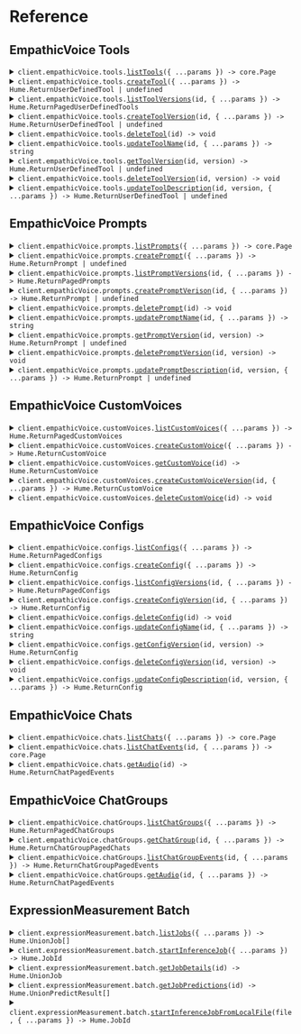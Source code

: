 # Reference

## EmpathicVoice Tools

<details><summary><code>client.empathicVoice.tools.<a href="/src/api/resources/empathicVoice/resources/tools/client/Client.ts">listTools</a>({ ...params }) -> core.Page<Hume.ReturnUserDefinedTool | undefined></code></summary>
<dl>
<dd>

#### 📝 Description

<dl>
<dd>

<dl>
<dd>

Fetches a paginated list of **Tools**.

Refer to our [tool use](/docs/empathic-voice-interface-evi/tool-use#function-calling) guide for comprehensive instructions on defining and integrating tools into EVI.

</dd>
</dl>
</dd>
</dl>

#### 🔌 Usage

<dl>
<dd>

<dl>
<dd>

```typescript
await client.empathicVoice.tools.listTools({
    pageNumber: 0,
    pageSize: 2,
});
```

</dd>
</dl>
</dd>
</dl>

#### ⚙️ Parameters

<dl>
<dd>

<dl>
<dd>

**request:** `Hume.empathicVoice.ToolsListToolsRequest`

</dd>
</dl>

<dl>
<dd>

**requestOptions:** `Tools.RequestOptions`

</dd>
</dl>
</dd>
</dl>

</dd>
</dl>
</details>

<details><summary><code>client.empathicVoice.tools.<a href="/src/api/resources/empathicVoice/resources/tools/client/Client.ts">createTool</a>({ ...params }) -> Hume.ReturnUserDefinedTool | undefined</code></summary>
<dl>
<dd>

#### 📝 Description

<dl>
<dd>

<dl>
<dd>

Creates a **Tool** that can be added to an [EVI configuration](/reference/empathic-voice-interface-evi/configs/create-config).

Refer to our [tool use](/docs/empathic-voice-interface-evi/tool-use#function-calling) guide for comprehensive instructions on defining and integrating tools into EVI.

</dd>
</dl>
</dd>
</dl>

#### 🔌 Usage

<dl>
<dd>

<dl>
<dd>

```typescript
await client.empathicVoice.tools.createTool({
    name: "get_current_weather",
    parameters:
        '{ "type": "object", "properties": { "location": { "type": "string", "description": "The city and state, e.g. San Francisco, CA" }, "format": { "type": "string", "enum": ["celsius", "fahrenheit"], "description": "The temperature unit to use. Infer this from the users location." } }, "required": ["location", "format"] }',
    versionDescription: "Fetches current weather and uses celsius or fahrenheit based on location of user.",
    description: "This tool is for getting the current weather.",
    fallbackContent: "Unable to fetch current weather.",
});
```

</dd>
</dl>
</dd>
</dl>

#### ⚙️ Parameters

<dl>
<dd>

<dl>
<dd>

**request:** `Hume.empathicVoice.PostedUserDefinedTool`

</dd>
</dl>

<dl>
<dd>

**requestOptions:** `Tools.RequestOptions`

</dd>
</dl>
</dd>
</dl>

</dd>
</dl>
</details>

<details><summary><code>client.empathicVoice.tools.<a href="/src/api/resources/empathicVoice/resources/tools/client/Client.ts">listToolVersions</a>(id, { ...params }) -> Hume.ReturnPagedUserDefinedTools</code></summary>
<dl>
<dd>

#### 📝 Description

<dl>
<dd>

<dl>
<dd>

Fetches a list of a **Tool's** versions.

Refer to our [tool use](/docs/empathic-voice-interface-evi/tool-use#function-calling) guide for comprehensive instructions on defining and integrating tools into EVI.

</dd>
</dl>
</dd>
</dl>

#### 🔌 Usage

<dl>
<dd>

<dl>
<dd>

```typescript
await client.empathicVoice.tools.listToolVersions("00183a3f-79ba-413d-9f3b-609864268bea");
```

</dd>
</dl>
</dd>
</dl>

#### ⚙️ Parameters

<dl>
<dd>

<dl>
<dd>

**id:** `string` — Identifier for a Tool. Formatted as a UUID.

</dd>
</dl>

<dl>
<dd>

**request:** `Hume.empathicVoice.ToolsListToolVersionsRequest`

</dd>
</dl>

<dl>
<dd>

**requestOptions:** `Tools.RequestOptions`

</dd>
</dl>
</dd>
</dl>

</dd>
</dl>
</details>

<details><summary><code>client.empathicVoice.tools.<a href="/src/api/resources/empathicVoice/resources/tools/client/Client.ts">createToolVersion</a>(id, { ...params }) -> Hume.ReturnUserDefinedTool | undefined</code></summary>
<dl>
<dd>

#### 📝 Description

<dl>
<dd>

<dl>
<dd>

Updates a **Tool** by creating a new version of the **Tool**.

Refer to our [tool use](/docs/empathic-voice-interface-evi/tool-use#function-calling) guide for comprehensive instructions on defining and integrating tools into EVI.

</dd>
</dl>
</dd>
</dl>

#### 🔌 Usage

<dl>
<dd>

<dl>
<dd>

```typescript
await client.empathicVoice.tools.createToolVersion("00183a3f-79ba-413d-9f3b-609864268bea", {
    parameters:
        '{ "type": "object", "properties": { "location": { "type": "string", "description": "The city and state, e.g. San Francisco, CA" }, "format": { "type": "string", "enum": ["celsius", "fahrenheit", "kelvin"], "description": "The temperature unit to use. Infer this from the users location." } }, "required": ["location", "format"] }',
    versionDescription: "Fetches current weather and uses celsius, fahrenheit, or kelvin based on location of user.",
    fallbackContent: "Unable to fetch current weather.",
    description: "This tool is for getting the current weather.",
});
```

</dd>
</dl>
</dd>
</dl>

#### ⚙️ Parameters

<dl>
<dd>

<dl>
<dd>

**id:** `string` — Identifier for a Tool. Formatted as a UUID.

</dd>
</dl>

<dl>
<dd>

**request:** `Hume.empathicVoice.PostedUserDefinedToolVersion`

</dd>
</dl>

<dl>
<dd>

**requestOptions:** `Tools.RequestOptions`

</dd>
</dl>
</dd>
</dl>

</dd>
</dl>
</details>

<details><summary><code>client.empathicVoice.tools.<a href="/src/api/resources/empathicVoice/resources/tools/client/Client.ts">deleteTool</a>(id) -> void</code></summary>
<dl>
<dd>

#### 📝 Description

<dl>
<dd>

<dl>
<dd>

Deletes a **Tool** and its versions.

Refer to our [tool use](/docs/empathic-voice-interface-evi/tool-use#function-calling) guide for comprehensive instructions on defining and integrating tools into EVI.

</dd>
</dl>
</dd>
</dl>

#### 🔌 Usage

<dl>
<dd>

<dl>
<dd>

```typescript
await client.empathicVoice.tools.deleteTool("00183a3f-79ba-413d-9f3b-609864268bea");
```

</dd>
</dl>
</dd>
</dl>

#### ⚙️ Parameters

<dl>
<dd>

<dl>
<dd>

**id:** `string` — Identifier for a Tool. Formatted as a UUID.

</dd>
</dl>

<dl>
<dd>

**requestOptions:** `Tools.RequestOptions`

</dd>
</dl>
</dd>
</dl>

</dd>
</dl>
</details>

<details><summary><code>client.empathicVoice.tools.<a href="/src/api/resources/empathicVoice/resources/tools/client/Client.ts">updateToolName</a>(id, { ...params }) -> string</code></summary>
<dl>
<dd>

#### 📝 Description

<dl>
<dd>

<dl>
<dd>

Updates the name of a **Tool**.

Refer to our [tool use](/docs/empathic-voice-interface-evi/tool-use#function-calling) guide for comprehensive instructions on defining and integrating tools into EVI.

</dd>
</dl>
</dd>
</dl>

#### 🔌 Usage

<dl>
<dd>

<dl>
<dd>

```typescript
await client.empathicVoice.tools.updateToolName("00183a3f-79ba-413d-9f3b-609864268bea", {
    name: "get_current_temperature",
});
```

</dd>
</dl>
</dd>
</dl>

#### ⚙️ Parameters

<dl>
<dd>

<dl>
<dd>

**id:** `string` — Identifier for a Tool. Formatted as a UUID.

</dd>
</dl>

<dl>
<dd>

**request:** `Hume.empathicVoice.PostedUserDefinedToolName`

</dd>
</dl>

<dl>
<dd>

**requestOptions:** `Tools.RequestOptions`

</dd>
</dl>
</dd>
</dl>

</dd>
</dl>
</details>

<details><summary><code>client.empathicVoice.tools.<a href="/src/api/resources/empathicVoice/resources/tools/client/Client.ts">getToolVersion</a>(id, version) -> Hume.ReturnUserDefinedTool | undefined</code></summary>
<dl>
<dd>

#### 📝 Description

<dl>
<dd>

<dl>
<dd>

Fetches a specified version of a **Tool**.

Refer to our [tool use](/docs/empathic-voice-interface-evi/tool-use#function-calling) guide for comprehensive instructions on defining and integrating tools into EVI.

</dd>
</dl>
</dd>
</dl>

#### 🔌 Usage

<dl>
<dd>

<dl>
<dd>

```typescript
await client.empathicVoice.tools.getToolVersion("00183a3f-79ba-413d-9f3b-609864268bea", 1);
```

</dd>
</dl>
</dd>
</dl>

#### ⚙️ Parameters

<dl>
<dd>

<dl>
<dd>

**id:** `string` — Identifier for a Tool. Formatted as a UUID.

</dd>
</dl>

<dl>
<dd>

**version:** `number`

Version number for a Tool.

Tools, Configs, Custom Voices, and Prompts are versioned. This versioning system supports iterative development, allowing you to progressively refine tools and revert to previous versions if needed.

Version numbers are integer values representing different iterations of the Tool. Each update to the Tool increments its version number.

</dd>
</dl>

<dl>
<dd>

**requestOptions:** `Tools.RequestOptions`

</dd>
</dl>
</dd>
</dl>

</dd>
</dl>
</details>

<details><summary><code>client.empathicVoice.tools.<a href="/src/api/resources/empathicVoice/resources/tools/client/Client.ts">deleteToolVersion</a>(id, version) -> void</code></summary>
<dl>
<dd>

#### 📝 Description

<dl>
<dd>

<dl>
<dd>

Deletes a specified version of a **Tool**.

Refer to our [tool use](/docs/empathic-voice-interface-evi/tool-use#function-calling) guide for comprehensive instructions on defining and integrating tools into EVI.

</dd>
</dl>
</dd>
</dl>

#### 🔌 Usage

<dl>
<dd>

<dl>
<dd>

```typescript
await client.empathicVoice.tools.deleteToolVersion("00183a3f-79ba-413d-9f3b-609864268bea", 1);
```

</dd>
</dl>
</dd>
</dl>

#### ⚙️ Parameters

<dl>
<dd>

<dl>
<dd>

**id:** `string` — Identifier for a Tool. Formatted as a UUID.

</dd>
</dl>

<dl>
<dd>

**version:** `number`

Version number for a Tool.

Tools, Configs, Custom Voices, and Prompts are versioned. This versioning system supports iterative development, allowing you to progressively refine tools and revert to previous versions if needed.

Version numbers are integer values representing different iterations of the Tool. Each update to the Tool increments its version number.

</dd>
</dl>

<dl>
<dd>

**requestOptions:** `Tools.RequestOptions`

</dd>
</dl>
</dd>
</dl>

</dd>
</dl>
</details>

<details><summary><code>client.empathicVoice.tools.<a href="/src/api/resources/empathicVoice/resources/tools/client/Client.ts">updateToolDescription</a>(id, version, { ...params }) -> Hume.ReturnUserDefinedTool | undefined</code></summary>
<dl>
<dd>

#### 📝 Description

<dl>
<dd>

<dl>
<dd>

Updates the description of a specified **Tool** version.

Refer to our [tool use](/docs/empathic-voice-interface-evi/tool-use#function-calling) guide for comprehensive instructions on defining and integrating tools into EVI.

</dd>
</dl>
</dd>
</dl>

#### 🔌 Usage

<dl>
<dd>

<dl>
<dd>

```typescript
await client.empathicVoice.tools.updateToolDescription("00183a3f-79ba-413d-9f3b-609864268bea", 1, {
    versionDescription:
        "Fetches current temperature, precipitation, wind speed, AQI, and other weather conditions. Uses Celsius, Fahrenheit, or kelvin depending on user's region.",
});
```

</dd>
</dl>
</dd>
</dl>

#### ⚙️ Parameters

<dl>
<dd>

<dl>
<dd>

**id:** `string` — Identifier for a Tool. Formatted as a UUID.

</dd>
</dl>

<dl>
<dd>

**version:** `number`

Version number for a Tool.

Tools, Configs, Custom Voices, and Prompts are versioned. This versioning system supports iterative development, allowing you to progressively refine tools and revert to previous versions if needed.

Version numbers are integer values representing different iterations of the Tool. Each update to the Tool increments its version number.

</dd>
</dl>

<dl>
<dd>

**request:** `Hume.empathicVoice.PostedUserDefinedToolVersionDescription`

</dd>
</dl>

<dl>
<dd>

**requestOptions:** `Tools.RequestOptions`

</dd>
</dl>
</dd>
</dl>

</dd>
</dl>
</details>

## EmpathicVoice Prompts

<details><summary><code>client.empathicVoice.prompts.<a href="/src/api/resources/empathicVoice/resources/prompts/client/Client.ts">listPrompts</a>({ ...params }) -> core.Page<Hume.ReturnPrompt | undefined></code></summary>
<dl>
<dd>

#### 📝 Description

<dl>
<dd>

<dl>
<dd>

Fetches a paginated list of **Prompts**.

See our [prompting guide](/docs/empathic-voice-interface-evi/phone-calling) for tips on crafting your system prompt.

</dd>
</dl>
</dd>
</dl>

#### 🔌 Usage

<dl>
<dd>

<dl>
<dd>

```typescript
await client.empathicVoice.prompts.listPrompts({
    pageNumber: 0,
    pageSize: 2,
});
```

</dd>
</dl>
</dd>
</dl>

#### ⚙️ Parameters

<dl>
<dd>

<dl>
<dd>

**request:** `Hume.empathicVoice.PromptsListPromptsRequest`

</dd>
</dl>

<dl>
<dd>

**requestOptions:** `Prompts.RequestOptions`

</dd>
</dl>
</dd>
</dl>

</dd>
</dl>
</details>

<details><summary><code>client.empathicVoice.prompts.<a href="/src/api/resources/empathicVoice/resources/prompts/client/Client.ts">createPrompt</a>({ ...params }) -> Hume.ReturnPrompt | undefined</code></summary>
<dl>
<dd>

#### 📝 Description

<dl>
<dd>

<dl>
<dd>

Creates a **Prompt** that can be added to an [EVI configuration](/reference/empathic-voice-interface-evi/configs/create-config).

See our [prompting guide](/docs/empathic-voice-interface-evi/phone-calling) for tips on crafting your system prompt.

</dd>
</dl>
</dd>
</dl>

#### 🔌 Usage

<dl>
<dd>

<dl>
<dd>

```typescript
await client.empathicVoice.prompts.createPrompt({
    name: "Weather Assistant Prompt",
    text: "<role>You are an AI weather assistant providing users with accurate and up-to-date weather information. Respond to user queries concisely and clearly. Use simple language and avoid technical jargon. Provide temperature, precipitation, wind conditions, and any weather alerts. Include helpful tips if severe weather is expected.</role>",
});
```

</dd>
</dl>
</dd>
</dl>

#### ⚙️ Parameters

<dl>
<dd>

<dl>
<dd>

**request:** `Hume.empathicVoice.PostedPrompt`

</dd>
</dl>

<dl>
<dd>

**requestOptions:** `Prompts.RequestOptions`

</dd>
</dl>
</dd>
</dl>

</dd>
</dl>
</details>

<details><summary><code>client.empathicVoice.prompts.<a href="/src/api/resources/empathicVoice/resources/prompts/client/Client.ts">listPromptVersions</a>(id, { ...params }) -> Hume.ReturnPagedPrompts</code></summary>
<dl>
<dd>

#### 📝 Description

<dl>
<dd>

<dl>
<dd>

Fetches a list of a **Prompt's** versions.

See our [prompting guide](/docs/empathic-voice-interface-evi/phone-calling) for tips on crafting your system prompt.

</dd>
</dl>
</dd>
</dl>

#### 🔌 Usage

<dl>
<dd>

<dl>
<dd>

```typescript
await client.empathicVoice.prompts.listPromptVersions("af699d45-2985-42cc-91b9-af9e5da3bac5");
```

</dd>
</dl>
</dd>
</dl>

#### ⚙️ Parameters

<dl>
<dd>

<dl>
<dd>

**id:** `string` — Identifier for a Prompt. Formatted as a UUID.

</dd>
</dl>

<dl>
<dd>

**request:** `Hume.empathicVoice.PromptsListPromptVersionsRequest`

</dd>
</dl>

<dl>
<dd>

**requestOptions:** `Prompts.RequestOptions`

</dd>
</dl>
</dd>
</dl>

</dd>
</dl>
</details>

<details><summary><code>client.empathicVoice.prompts.<a href="/src/api/resources/empathicVoice/resources/prompts/client/Client.ts">createPromptVerison</a>(id, { ...params }) -> Hume.ReturnPrompt | undefined</code></summary>
<dl>
<dd>

#### 📝 Description

<dl>
<dd>

<dl>
<dd>

Updates a **Prompt** by creating a new version of the **Prompt**.

See our [prompting guide](/docs/empathic-voice-interface-evi/phone-calling) for tips on crafting your system prompt.

</dd>
</dl>
</dd>
</dl>

#### 🔌 Usage

<dl>
<dd>

<dl>
<dd>

```typescript
await client.empathicVoice.prompts.createPromptVerison("af699d45-2985-42cc-91b9-af9e5da3bac5", {
    text: "<role>You are an updated version of an AI weather assistant providing users with accurate and up-to-date weather information. Respond to user queries concisely and clearly. Use simple language and avoid technical jargon. Provide temperature, precipitation, wind conditions, and any weather alerts. Include helpful tips if severe weather is expected.</role>",
    versionDescription: "This is an updated version of the Weather Assistant Prompt.",
});
```

</dd>
</dl>
</dd>
</dl>

#### ⚙️ Parameters

<dl>
<dd>

<dl>
<dd>

**id:** `string` — Identifier for a Prompt. Formatted as a UUID.

</dd>
</dl>

<dl>
<dd>

**request:** `Hume.empathicVoice.PostedPromptVersion`

</dd>
</dl>

<dl>
<dd>

**requestOptions:** `Prompts.RequestOptions`

</dd>
</dl>
</dd>
</dl>

</dd>
</dl>
</details>

<details><summary><code>client.empathicVoice.prompts.<a href="/src/api/resources/empathicVoice/resources/prompts/client/Client.ts">deletePrompt</a>(id) -> void</code></summary>
<dl>
<dd>

#### 📝 Description

<dl>
<dd>

<dl>
<dd>

Deletes a **Prompt** and its versions.

See our [prompting guide](/docs/empathic-voice-interface-evi/phone-calling) for tips on crafting your system prompt.

</dd>
</dl>
</dd>
</dl>

#### 🔌 Usage

<dl>
<dd>

<dl>
<dd>

```typescript
await client.empathicVoice.prompts.deletePrompt("af699d45-2985-42cc-91b9-af9e5da3bac5");
```

</dd>
</dl>
</dd>
</dl>

#### ⚙️ Parameters

<dl>
<dd>

<dl>
<dd>

**id:** `string` — Identifier for a Prompt. Formatted as a UUID.

</dd>
</dl>

<dl>
<dd>

**requestOptions:** `Prompts.RequestOptions`

</dd>
</dl>
</dd>
</dl>

</dd>
</dl>
</details>

<details><summary><code>client.empathicVoice.prompts.<a href="/src/api/resources/empathicVoice/resources/prompts/client/Client.ts">updatePromptName</a>(id, { ...params }) -> string</code></summary>
<dl>
<dd>

#### 📝 Description

<dl>
<dd>

<dl>
<dd>

Updates the name of a **Prompt**.

See our [prompting guide](/docs/empathic-voice-interface-evi/phone-calling) for tips on crafting your system prompt.

</dd>
</dl>
</dd>
</dl>

#### 🔌 Usage

<dl>
<dd>

<dl>
<dd>

```typescript
await client.empathicVoice.prompts.updatePromptName("af699d45-2985-42cc-91b9-af9e5da3bac5", {
    name: "Updated Weather Assistant Prompt Name",
});
```

</dd>
</dl>
</dd>
</dl>

#### ⚙️ Parameters

<dl>
<dd>

<dl>
<dd>

**id:** `string` — Identifier for a Prompt. Formatted as a UUID.

</dd>
</dl>

<dl>
<dd>

**request:** `Hume.empathicVoice.PostedPromptName`

</dd>
</dl>

<dl>
<dd>

**requestOptions:** `Prompts.RequestOptions`

</dd>
</dl>
</dd>
</dl>

</dd>
</dl>
</details>

<details><summary><code>client.empathicVoice.prompts.<a href="/src/api/resources/empathicVoice/resources/prompts/client/Client.ts">getPromptVersion</a>(id, version) -> Hume.ReturnPrompt | undefined</code></summary>
<dl>
<dd>

#### 📝 Description

<dl>
<dd>

<dl>
<dd>

Fetches a specified version of a **Prompt**.

See our [prompting guide](/docs/empathic-voice-interface-evi/phone-calling) for tips on crafting your system prompt.

</dd>
</dl>
</dd>
</dl>

#### 🔌 Usage

<dl>
<dd>

<dl>
<dd>

```typescript
await client.empathicVoice.prompts.getPromptVersion("af699d45-2985-42cc-91b9-af9e5da3bac5", 0);
```

</dd>
</dl>
</dd>
</dl>

#### ⚙️ Parameters

<dl>
<dd>

<dl>
<dd>

**id:** `string` — Identifier for a Prompt. Formatted as a UUID.

</dd>
</dl>

<dl>
<dd>

**version:** `number`

Version number for a Prompt.

Prompts, Configs, Custom Voices, and Tools are versioned. This versioning system supports iterative development, allowing you to progressively refine prompts and revert to previous versions if needed.

Version numbers are integer values representing different iterations of the Prompt. Each update to the Prompt increments its version number.

</dd>
</dl>

<dl>
<dd>

**requestOptions:** `Prompts.RequestOptions`

</dd>
</dl>
</dd>
</dl>

</dd>
</dl>
</details>

<details><summary><code>client.empathicVoice.prompts.<a href="/src/api/resources/empathicVoice/resources/prompts/client/Client.ts">deletePromptVersion</a>(id, version) -> void</code></summary>
<dl>
<dd>

#### 📝 Description

<dl>
<dd>

<dl>
<dd>

Deletes a specified version of a **Prompt**.

See our [prompting guide](/docs/empathic-voice-interface-evi/phone-calling) for tips on crafting your system prompt.

</dd>
</dl>
</dd>
</dl>

#### 🔌 Usage

<dl>
<dd>

<dl>
<dd>

```typescript
await client.empathicVoice.prompts.deletePromptVersion("af699d45-2985-42cc-91b9-af9e5da3bac5", 1);
```

</dd>
</dl>
</dd>
</dl>

#### ⚙️ Parameters

<dl>
<dd>

<dl>
<dd>

**id:** `string` — Identifier for a Prompt. Formatted as a UUID.

</dd>
</dl>

<dl>
<dd>

**version:** `number`

Version number for a Prompt.

Prompts, Configs, Custom Voices, and Tools are versioned. This versioning system supports iterative development, allowing you to progressively refine prompts and revert to previous versions if needed.

Version numbers are integer values representing different iterations of the Prompt. Each update to the Prompt increments its version number.

</dd>
</dl>

<dl>
<dd>

**requestOptions:** `Prompts.RequestOptions`

</dd>
</dl>
</dd>
</dl>

</dd>
</dl>
</details>

<details><summary><code>client.empathicVoice.prompts.<a href="/src/api/resources/empathicVoice/resources/prompts/client/Client.ts">updatePromptDescription</a>(id, version, { ...params }) -> Hume.ReturnPrompt | undefined</code></summary>
<dl>
<dd>

#### 📝 Description

<dl>
<dd>

<dl>
<dd>

Updates the description of a **Prompt**.

See our [prompting guide](/docs/empathic-voice-interface-evi/phone-calling) for tips on crafting your system prompt.

</dd>
</dl>
</dd>
</dl>

#### 🔌 Usage

<dl>
<dd>

<dl>
<dd>

```typescript
await client.empathicVoice.prompts.updatePromptDescription("af699d45-2985-42cc-91b9-af9e5da3bac5", 1, {
    versionDescription: "This is an updated version_description.",
});
```

</dd>
</dl>
</dd>
</dl>

#### ⚙️ Parameters

<dl>
<dd>

<dl>
<dd>

**id:** `string` — Identifier for a Prompt. Formatted as a UUID.

</dd>
</dl>

<dl>
<dd>

**version:** `number`

Version number for a Prompt.

Prompts, Configs, Custom Voices, and Tools are versioned. This versioning system supports iterative development, allowing you to progressively refine prompts and revert to previous versions if needed.

Version numbers are integer values representing different iterations of the Prompt. Each update to the Prompt increments its version number.

</dd>
</dl>

<dl>
<dd>

**request:** `Hume.empathicVoice.PostedPromptVersionDescription`

</dd>
</dl>

<dl>
<dd>

**requestOptions:** `Prompts.RequestOptions`

</dd>
</dl>
</dd>
</dl>

</dd>
</dl>
</details>

## EmpathicVoice CustomVoices

<details><summary><code>client.empathicVoice.customVoices.<a href="/src/api/resources/empathicVoice/resources/customVoices/client/Client.ts">listCustomVoices</a>({ ...params }) -> Hume.ReturnPagedCustomVoices</code></summary>
<dl>
<dd>

#### 📝 Description

<dl>
<dd>

<dl>
<dd>

Fetches a paginated list of **Custom Voices**.

Refer to our [voices guide](/docs/empathic-voice-interface-evi/voices) for details on creating a custom voice.

</dd>
</dl>
</dd>
</dl>

#### 🔌 Usage

<dl>
<dd>

<dl>
<dd>

```typescript
await client.empathicVoice.customVoices.listCustomVoices();
```

</dd>
</dl>
</dd>
</dl>

#### ⚙️ Parameters

<dl>
<dd>

<dl>
<dd>

**request:** `Hume.empathicVoice.CustomVoicesListCustomVoicesRequest`

</dd>
</dl>

<dl>
<dd>

**requestOptions:** `CustomVoices.RequestOptions`

</dd>
</dl>
</dd>
</dl>

</dd>
</dl>
</details>

<details><summary><code>client.empathicVoice.customVoices.<a href="/src/api/resources/empathicVoice/resources/customVoices/client/Client.ts">createCustomVoice</a>({ ...params }) -> Hume.ReturnCustomVoice</code></summary>
<dl>
<dd>

#### 📝 Description

<dl>
<dd>

<dl>
<dd>

Creates a **Custom Voice** that can be added to an [EVI configuration](/reference/empathic-voice-interface-evi/configs/create-config).

Refer to our [voices guide](/docs/empathic-voice-interface-evi/voices) for details on creating a custom voice.

</dd>
</dl>
</dd>
</dl>

#### 🔌 Usage

<dl>
<dd>

<dl>
<dd>

```typescript
await client.empathicVoice.customVoices.createCustomVoice({
    name: "name",
    baseVoice: Hume.PostedCustomVoiceBaseVoice.Ito,
    parameterModel: "20241004-11parameter",
});
```

</dd>
</dl>
</dd>
</dl>

#### ⚙️ Parameters

<dl>
<dd>

<dl>
<dd>

**request:** `Hume.PostedCustomVoice`

</dd>
</dl>

<dl>
<dd>

**requestOptions:** `CustomVoices.RequestOptions`

</dd>
</dl>
</dd>
</dl>

</dd>
</dl>
</details>

<details><summary><code>client.empathicVoice.customVoices.<a href="/src/api/resources/empathicVoice/resources/customVoices/client/Client.ts">getCustomVoice</a>(id) -> Hume.ReturnCustomVoice</code></summary>
<dl>
<dd>

#### 📝 Description

<dl>
<dd>

<dl>
<dd>

Fetches a specific **Custom Voice** by ID.

Refer to our [voices guide](/docs/empathic-voice-interface-evi/voices) for details on creating a custom voice.

</dd>
</dl>
</dd>
</dl>

#### 🔌 Usage

<dl>
<dd>

<dl>
<dd>

```typescript
await client.empathicVoice.customVoices.getCustomVoice("id");
```

</dd>
</dl>
</dd>
</dl>

#### ⚙️ Parameters

<dl>
<dd>

<dl>
<dd>

**id:** `string` — Identifier for a Custom Voice. Formatted as a UUID.

</dd>
</dl>

<dl>
<dd>

**requestOptions:** `CustomVoices.RequestOptions`

</dd>
</dl>
</dd>
</dl>

</dd>
</dl>
</details>

<details><summary><code>client.empathicVoice.customVoices.<a href="/src/api/resources/empathicVoice/resources/customVoices/client/Client.ts">createCustomVoiceVersion</a>(id, { ...params }) -> Hume.ReturnCustomVoice</code></summary>
<dl>
<dd>

#### 📝 Description

<dl>
<dd>

<dl>
<dd>

Updates a **Custom Voice** by creating a new version of the **Custom Voice**.

Refer to our [voices guide](/docs/empathic-voice-interface-evi/voices) for details on creating a custom voice.

</dd>
</dl>
</dd>
</dl>

#### 🔌 Usage

<dl>
<dd>

<dl>
<dd>

```typescript
await client.empathicVoice.customVoices.createCustomVoiceVersion("id", {
    name: "name",
    baseVoice: Hume.PostedCustomVoiceBaseVoice.Ito,
    parameterModel: "20241004-11parameter",
});
```

</dd>
</dl>
</dd>
</dl>

#### ⚙️ Parameters

<dl>
<dd>

<dl>
<dd>

**id:** `string` — Identifier for a Custom Voice. Formatted as a UUID.

</dd>
</dl>

<dl>
<dd>

**request:** `Hume.PostedCustomVoice`

</dd>
</dl>

<dl>
<dd>

**requestOptions:** `CustomVoices.RequestOptions`

</dd>
</dl>
</dd>
</dl>

</dd>
</dl>
</details>

<details><summary><code>client.empathicVoice.customVoices.<a href="/src/api/resources/empathicVoice/resources/customVoices/client/Client.ts">deleteCustomVoice</a>(id) -> void</code></summary>
<dl>
<dd>

#### 📝 Description

<dl>
<dd>

<dl>
<dd>

Deletes a **Custom Voice** and its versions.

Refer to our [voices guide](/docs/empathic-voice-interface-evi/voices) for details on creating a custom voice.

</dd>
</dl>
</dd>
</dl>

#### 🔌 Usage

<dl>
<dd>

<dl>
<dd>

```typescript
await client.empathicVoice.customVoices.deleteCustomVoice("id");
```

</dd>
</dl>
</dd>
</dl>

#### ⚙️ Parameters

<dl>
<dd>

<dl>
<dd>

**id:** `string` — Identifier for a Custom Voice. Formatted as a UUID.

</dd>
</dl>

<dl>
<dd>

**requestOptions:** `CustomVoices.RequestOptions`

</dd>
</dl>
</dd>
</dl>

</dd>
</dl>
</details>

## EmpathicVoice Configs

<details><summary><code>client.empathicVoice.configs.<a href="/src/api/resources/empathicVoice/resources/configs/client/Client.ts">listConfigs</a>({ ...params }) -> Hume.ReturnPagedConfigs</code></summary>
<dl>
<dd>

#### 📝 Description

<dl>
<dd>

<dl>
<dd>

Fetches a paginated list of **Configs**.

For more details on configuration options and how to configure EVI, see our [configuration guide](/docs/empathic-voice-interface-evi/configuration).

</dd>
</dl>
</dd>
</dl>

#### 🔌 Usage

<dl>
<dd>

<dl>
<dd>

```typescript
await client.empathicVoice.configs.listConfigs({
    pageNumber: 0,
    pageSize: 1,
});
```

</dd>
</dl>
</dd>
</dl>

#### ⚙️ Parameters

<dl>
<dd>

<dl>
<dd>

**request:** `Hume.empathicVoice.ConfigsListConfigsRequest`

</dd>
</dl>

<dl>
<dd>

**requestOptions:** `Configs.RequestOptions`

</dd>
</dl>
</dd>
</dl>

</dd>
</dl>
</details>

<details><summary><code>client.empathicVoice.configs.<a href="/src/api/resources/empathicVoice/resources/configs/client/Client.ts">createConfig</a>({ ...params }) -> Hume.ReturnConfig</code></summary>
<dl>
<dd>

#### 📝 Description

<dl>
<dd>

<dl>
<dd>

Creates a **Config** which can be applied to EVI.

For more details on configuration options and how to configure EVI, see our [configuration guide](/docs/empathic-voice-interface-evi/configuration).

</dd>
</dl>
</dd>
</dl>

#### 🔌 Usage

<dl>
<dd>

<dl>
<dd>

```typescript
await client.empathicVoice.configs.createConfig({
    name: "Weather Assistant Config",
    prompt: {
        id: "af699d45-2985-42cc-91b9-af9e5da3bac5",
        version: 0,
    },
    eviVersion: "2",
    voice: {
        provider: Hume.PostedVoiceProvider.HumeAi,
        name: "SAMPLE VOICE",
    },
    languageModel: {
        modelProvider: Hume.PostedLanguageModelModelProvider.Anthropic,
        modelResource: Hume.PostedLanguageModelModelResource.Claude35Sonnet20240620,
        temperature: 1,
    },
    eventMessages: {
        onNewChat: {
            enabled: false,
            text: "",
        },
        onInactivityTimeout: {
            enabled: false,
            text: "",
        },
        onMaxDurationTimeout: {
            enabled: false,
            text: "",
        },
    },
});
```

</dd>
</dl>
</dd>
</dl>

#### ⚙️ Parameters

<dl>
<dd>

<dl>
<dd>

**request:** `Hume.empathicVoice.PostedConfig`

</dd>
</dl>

<dl>
<dd>

**requestOptions:** `Configs.RequestOptions`

</dd>
</dl>
</dd>
</dl>

</dd>
</dl>
</details>

<details><summary><code>client.empathicVoice.configs.<a href="/src/api/resources/empathicVoice/resources/configs/client/Client.ts">listConfigVersions</a>(id, { ...params }) -> Hume.ReturnPagedConfigs</code></summary>
<dl>
<dd>

#### 📝 Description

<dl>
<dd>

<dl>
<dd>

Fetches a list of a **Config's** versions.

For more details on configuration options and how to configure EVI, see our [configuration guide](/docs/empathic-voice-interface-evi/configuration).

</dd>
</dl>
</dd>
</dl>

#### 🔌 Usage

<dl>
<dd>

<dl>
<dd>

```typescript
await client.empathicVoice.configs.listConfigVersions("1b60e1a0-cc59-424a-8d2c-189d354db3f3");
```

</dd>
</dl>
</dd>
</dl>

#### ⚙️ Parameters

<dl>
<dd>

<dl>
<dd>

**id:** `string` — Identifier for a Config. Formatted as a UUID.

</dd>
</dl>

<dl>
<dd>

**request:** `Hume.empathicVoice.ConfigsListConfigVersionsRequest`

</dd>
</dl>

<dl>
<dd>

**requestOptions:** `Configs.RequestOptions`

</dd>
</dl>
</dd>
</dl>

</dd>
</dl>
</details>

<details><summary><code>client.empathicVoice.configs.<a href="/src/api/resources/empathicVoice/resources/configs/client/Client.ts">createConfigVersion</a>(id, { ...params }) -> Hume.ReturnConfig</code></summary>
<dl>
<dd>

#### 📝 Description

<dl>
<dd>

<dl>
<dd>

Updates a **Config** by creating a new version of the **Config**.

For more details on configuration options and how to configure EVI, see our [configuration guide](/docs/empathic-voice-interface-evi/configuration).

</dd>
</dl>
</dd>
</dl>

#### 🔌 Usage

<dl>
<dd>

<dl>
<dd>

```typescript
await client.empathicVoice.configs.createConfigVersion("1b60e1a0-cc59-424a-8d2c-189d354db3f3", {
    versionDescription: "This is an updated version of the Weather Assistant Config.",
    eviVersion: "2",
    prompt: {
        id: "af699d45-2985-42cc-91b9-af9e5da3bac5",
        version: 0,
    },
    voice: {
        provider: Hume.PostedVoiceProvider.HumeAi,
        name: "ITO",
    },
    languageModel: {
        modelProvider: Hume.PostedLanguageModelModelProvider.Anthropic,
        modelResource: Hume.PostedLanguageModelModelResource.Claude35Sonnet20240620,
        temperature: 1,
    },
    ellmModel: {
        allowShortResponses: true,
    },
    eventMessages: {
        onNewChat: {
            enabled: false,
            text: "",
        },
        onInactivityTimeout: {
            enabled: false,
            text: "",
        },
        onMaxDurationTimeout: {
            enabled: false,
            text: "",
        },
    },
});
```

</dd>
</dl>
</dd>
</dl>

#### ⚙️ Parameters

<dl>
<dd>

<dl>
<dd>

**id:** `string` — Identifier for a Config. Formatted as a UUID.

</dd>
</dl>

<dl>
<dd>

**request:** `Hume.empathicVoice.PostedConfigVersion`

</dd>
</dl>

<dl>
<dd>

**requestOptions:** `Configs.RequestOptions`

</dd>
</dl>
</dd>
</dl>

</dd>
</dl>
</details>

<details><summary><code>client.empathicVoice.configs.<a href="/src/api/resources/empathicVoice/resources/configs/client/Client.ts">deleteConfig</a>(id) -> void</code></summary>
<dl>
<dd>

#### 📝 Description

<dl>
<dd>

<dl>
<dd>

Deletes a **Config** and its versions.

For more details on configuration options and how to configure EVI, see our [configuration guide](/docs/empathic-voice-interface-evi/configuration).

</dd>
</dl>
</dd>
</dl>

#### 🔌 Usage

<dl>
<dd>

<dl>
<dd>

```typescript
await client.empathicVoice.configs.deleteConfig("1b60e1a0-cc59-424a-8d2c-189d354db3f3");
```

</dd>
</dl>
</dd>
</dl>

#### ⚙️ Parameters

<dl>
<dd>

<dl>
<dd>

**id:** `string` — Identifier for a Config. Formatted as a UUID.

</dd>
</dl>

<dl>
<dd>

**requestOptions:** `Configs.RequestOptions`

</dd>
</dl>
</dd>
</dl>

</dd>
</dl>
</details>

<details><summary><code>client.empathicVoice.configs.<a href="/src/api/resources/empathicVoice/resources/configs/client/Client.ts">updateConfigName</a>(id, { ...params }) -> string</code></summary>
<dl>
<dd>

#### 📝 Description

<dl>
<dd>

<dl>
<dd>

Updates the name of a **Config**.

For more details on configuration options and how to configure EVI, see our [configuration guide](/docs/empathic-voice-interface-evi/configuration).

</dd>
</dl>
</dd>
</dl>

#### 🔌 Usage

<dl>
<dd>

<dl>
<dd>

```typescript
await client.empathicVoice.configs.updateConfigName("1b60e1a0-cc59-424a-8d2c-189d354db3f3", {
    name: "Updated Weather Assistant Config Name",
});
```

</dd>
</dl>
</dd>
</dl>

#### ⚙️ Parameters

<dl>
<dd>

<dl>
<dd>

**id:** `string` — Identifier for a Config. Formatted as a UUID.

</dd>
</dl>

<dl>
<dd>

**request:** `Hume.empathicVoice.PostedConfigName`

</dd>
</dl>

<dl>
<dd>

**requestOptions:** `Configs.RequestOptions`

</dd>
</dl>
</dd>
</dl>

</dd>
</dl>
</details>

<details><summary><code>client.empathicVoice.configs.<a href="/src/api/resources/empathicVoice/resources/configs/client/Client.ts">getConfigVersion</a>(id, version) -> Hume.ReturnConfig</code></summary>
<dl>
<dd>

#### 📝 Description

<dl>
<dd>

<dl>
<dd>

Fetches a specified version of a **Config**.

For more details on configuration options and how to configure EVI, see our [configuration guide](/docs/empathic-voice-interface-evi/configuration).

</dd>
</dl>
</dd>
</dl>

#### 🔌 Usage

<dl>
<dd>

<dl>
<dd>

```typescript
await client.empathicVoice.configs.getConfigVersion("1b60e1a0-cc59-424a-8d2c-189d354db3f3", 1);
```

</dd>
</dl>
</dd>
</dl>

#### ⚙️ Parameters

<dl>
<dd>

<dl>
<dd>

**id:** `string` — Identifier for a Config. Formatted as a UUID.

</dd>
</dl>

<dl>
<dd>

**version:** `number`

Version number for a Config.

Configs, Prompts, Custom Voices, and Tools are versioned. This versioning system supports iterative development, allowing you to progressively refine configurations and revert to previous versions if needed.

Version numbers are integer values representing different iterations of the Config. Each update to the Config increments its version number.

</dd>
</dl>

<dl>
<dd>

**requestOptions:** `Configs.RequestOptions`

</dd>
</dl>
</dd>
</dl>

</dd>
</dl>
</details>

<details><summary><code>client.empathicVoice.configs.<a href="/src/api/resources/empathicVoice/resources/configs/client/Client.ts">deleteConfigVersion</a>(id, version) -> void</code></summary>
<dl>
<dd>

#### 📝 Description

<dl>
<dd>

<dl>
<dd>

Deletes a specified version of a **Config**.

For more details on configuration options and how to configure EVI, see our [configuration guide](/docs/empathic-voice-interface-evi/configuration).

</dd>
</dl>
</dd>
</dl>

#### 🔌 Usage

<dl>
<dd>

<dl>
<dd>

```typescript
await client.empathicVoice.configs.deleteConfigVersion("1b60e1a0-cc59-424a-8d2c-189d354db3f3", 1);
```

</dd>
</dl>
</dd>
</dl>

#### ⚙️ Parameters

<dl>
<dd>

<dl>
<dd>

**id:** `string` — Identifier for a Config. Formatted as a UUID.

</dd>
</dl>

<dl>
<dd>

**version:** `number`

Version number for a Config.

Configs, Prompts, Custom Voices, and Tools are versioned. This versioning system supports iterative development, allowing you to progressively refine configurations and revert to previous versions if needed.

Version numbers are integer values representing different iterations of the Config. Each update to the Config increments its version number.

</dd>
</dl>

<dl>
<dd>

**requestOptions:** `Configs.RequestOptions`

</dd>
</dl>
</dd>
</dl>

</dd>
</dl>
</details>

<details><summary><code>client.empathicVoice.configs.<a href="/src/api/resources/empathicVoice/resources/configs/client/Client.ts">updateConfigDescription</a>(id, version, { ...params }) -> Hume.ReturnConfig</code></summary>
<dl>
<dd>

#### 📝 Description

<dl>
<dd>

<dl>
<dd>

Updates the description of a **Config**.

For more details on configuration options and how to configure EVI, see our [configuration guide](/docs/empathic-voice-interface-evi/configuration).

</dd>
</dl>
</dd>
</dl>

#### 🔌 Usage

<dl>
<dd>

<dl>
<dd>

```typescript
await client.empathicVoice.configs.updateConfigDescription("1b60e1a0-cc59-424a-8d2c-189d354db3f3", 1, {
    versionDescription: "This is an updated version_description.",
});
```

</dd>
</dl>
</dd>
</dl>

#### ⚙️ Parameters

<dl>
<dd>

<dl>
<dd>

**id:** `string` — Identifier for a Config. Formatted as a UUID.

</dd>
</dl>

<dl>
<dd>

**version:** `number`

Version number for a Config.

Configs, Prompts, Custom Voices, and Tools are versioned. This versioning system supports iterative development, allowing you to progressively refine configurations and revert to previous versions if needed.

Version numbers are integer values representing different iterations of the Config. Each update to the Config increments its version number.

</dd>
</dl>

<dl>
<dd>

**request:** `Hume.empathicVoice.PostedConfigVersionDescription`

</dd>
</dl>

<dl>
<dd>

**requestOptions:** `Configs.RequestOptions`

</dd>
</dl>
</dd>
</dl>

</dd>
</dl>
</details>

## EmpathicVoice Chats

<details><summary><code>client.empathicVoice.chats.<a href="/src/api/resources/empathicVoice/resources/chats/client/Client.ts">listChats</a>({ ...params }) -> core.Page<Hume.ReturnChat></code></summary>
<dl>
<dd>

#### 📝 Description

<dl>
<dd>

<dl>
<dd>

Fetches a paginated list of **Chats**.

</dd>
</dl>
</dd>
</dl>

#### 🔌 Usage

<dl>
<dd>

<dl>
<dd>

```typescript
await client.empathicVoice.chats.listChats({
    pageNumber: 0,
    pageSize: 1,
    ascendingOrder: true,
});
```

</dd>
</dl>
</dd>
</dl>

#### ⚙️ Parameters

<dl>
<dd>

<dl>
<dd>

**request:** `Hume.empathicVoice.ChatsListChatsRequest`

</dd>
</dl>

<dl>
<dd>

**requestOptions:** `Chats.RequestOptions`

</dd>
</dl>
</dd>
</dl>

</dd>
</dl>
</details>

<details><summary><code>client.empathicVoice.chats.<a href="/src/api/resources/empathicVoice/resources/chats/client/Client.ts">listChatEvents</a>(id, { ...params }) -> core.Page<Hume.ReturnChatEvent></code></summary>
<dl>
<dd>

#### 📝 Description

<dl>
<dd>

<dl>
<dd>

Fetches a paginated list of **Chat** events.

</dd>
</dl>
</dd>
</dl>

#### 🔌 Usage

<dl>
<dd>

<dl>
<dd>

```typescript
await client.empathicVoice.chats.listChatEvents("470a49f6-1dec-4afe-8b61-035d3b2d63b0", {
    pageNumber: 0,
    pageSize: 3,
    ascendingOrder: true,
});
```

</dd>
</dl>
</dd>
</dl>

#### ⚙️ Parameters

<dl>
<dd>

<dl>
<dd>

**id:** `string` — Identifier for a Chat. Formatted as a UUID.

</dd>
</dl>

<dl>
<dd>

**request:** `Hume.empathicVoice.ChatsListChatEventsRequest`

</dd>
</dl>

<dl>
<dd>

**requestOptions:** `Chats.RequestOptions`

</dd>
</dl>
</dd>
</dl>

</dd>
</dl>
</details>

<details><summary><code>client.empathicVoice.chats.<a href="/src/api/resources/empathicVoice/resources/chats/client/Client.ts">getAudio</a>(id) -> Hume.ReturnChatPagedEvents</code></summary>
<dl>
<dd>

#### 🔌 Usage

<dl>
<dd>

<dl>
<dd>

```typescript
await client.empathicVoice.chats.getAudio("id");
```

</dd>
</dl>
</dd>
</dl>

#### ⚙️ Parameters

<dl>
<dd>

<dl>
<dd>

**id:** `string` — Identifier for a chat. Formatted as a UUID.

</dd>
</dl>

<dl>
<dd>

**requestOptions:** `Chats.RequestOptions`

</dd>
</dl>
</dd>
</dl>

</dd>
</dl>
</details>

## EmpathicVoice ChatGroups

<details><summary><code>client.empathicVoice.chatGroups.<a href="/src/api/resources/empathicVoice/resources/chatGroups/client/Client.ts">listChatGroups</a>({ ...params }) -> Hume.ReturnPagedChatGroups</code></summary>
<dl>
<dd>

#### 📝 Description

<dl>
<dd>

<dl>
<dd>

Fetches a paginated list of **Chat Groups**.

</dd>
</dl>
</dd>
</dl>

#### 🔌 Usage

<dl>
<dd>

<dl>
<dd>

```typescript
await client.empathicVoice.chatGroups.listChatGroups({
    pageNumber: 0,
    pageSize: 1,
    ascendingOrder: true,
    configId: "1b60e1a0-cc59-424a-8d2c-189d354db3f3",
});
```

</dd>
</dl>
</dd>
</dl>

#### ⚙️ Parameters

<dl>
<dd>

<dl>
<dd>

**request:** `Hume.empathicVoice.ChatGroupsListChatGroupsRequest`

</dd>
</dl>

<dl>
<dd>

**requestOptions:** `ChatGroups.RequestOptions`

</dd>
</dl>
</dd>
</dl>

</dd>
</dl>
</details>

<details><summary><code>client.empathicVoice.chatGroups.<a href="/src/api/resources/empathicVoice/resources/chatGroups/client/Client.ts">getChatGroup</a>(id, { ...params }) -> Hume.ReturnChatGroupPagedChats</code></summary>
<dl>
<dd>

#### 📝 Description

<dl>
<dd>

<dl>
<dd>

Fetches a **ChatGroup** by ID, including a paginated list of **Chats** associated with the **ChatGroup**.

</dd>
</dl>
</dd>
</dl>

#### 🔌 Usage

<dl>
<dd>

<dl>
<dd>

```typescript
await client.empathicVoice.chatGroups.getChatGroup("697056f0-6c7e-487d-9bd8-9c19df79f05f", {
    pageNumber: 0,
    pageSize: 1,
    ascendingOrder: true,
});
```

</dd>
</dl>
</dd>
</dl>

#### ⚙️ Parameters

<dl>
<dd>

<dl>
<dd>

**id:** `string` — Identifier for a Chat Group. Formatted as a UUID.

</dd>
</dl>

<dl>
<dd>

**request:** `Hume.empathicVoice.ChatGroupsGetChatGroupRequest`

</dd>
</dl>

<dl>
<dd>

**requestOptions:** `ChatGroups.RequestOptions`

</dd>
</dl>
</dd>
</dl>

</dd>
</dl>
</details>

<details><summary><code>client.empathicVoice.chatGroups.<a href="/src/api/resources/empathicVoice/resources/chatGroups/client/Client.ts">listChatGroupEvents</a>(id, { ...params }) -> Hume.ReturnChatGroupPagedEvents</code></summary>
<dl>
<dd>

#### 📝 Description

<dl>
<dd>

<dl>
<dd>

Fetches a paginated list of **Chat** events associated with a **Chat Group**.

</dd>
</dl>
</dd>
</dl>

#### 🔌 Usage

<dl>
<dd>

<dl>
<dd>

```typescript
await client.empathicVoice.chatGroups.listChatGroupEvents("697056f0-6c7e-487d-9bd8-9c19df79f05f", {
    pageNumber: 0,
    pageSize: 3,
    ascendingOrder: true,
});
```

</dd>
</dl>
</dd>
</dl>

#### ⚙️ Parameters

<dl>
<dd>

<dl>
<dd>

**id:** `string` — Identifier for a Chat Group. Formatted as a UUID.

</dd>
</dl>

<dl>
<dd>

**request:** `Hume.empathicVoice.ChatGroupsListChatGroupEventsRequest`

</dd>
</dl>

<dl>
<dd>

**requestOptions:** `ChatGroups.RequestOptions`

</dd>
</dl>
</dd>
</dl>

</dd>
</dl>
</details>

<details><summary><code>client.empathicVoice.chatGroups.<a href="/src/api/resources/empathicVoice/resources/chatGroups/client/Client.ts">getAudio</a>(id, { ...params }) -> Hume.ReturnChatPagedEvents</code></summary>
<dl>
<dd>

#### 🔌 Usage

<dl>
<dd>

<dl>
<dd>

```typescript
await client.empathicVoice.chatGroups.getAudio("id");
```

</dd>
</dl>
</dd>
</dl>

#### ⚙️ Parameters

<dl>
<dd>

<dl>
<dd>

**id:** `string` — Identifier for a chat. Formatted as a UUID.

</dd>
</dl>

<dl>
<dd>

**request:** `Hume.empathicVoice.ChatGroupsGetAudioRequest`

</dd>
</dl>

<dl>
<dd>

**requestOptions:** `ChatGroups.RequestOptions`

</dd>
</dl>
</dd>
</dl>

</dd>
</dl>
</details>

## ExpressionMeasurement Batch

<details><summary><code>client.expressionMeasurement.batch.<a href="/src/api/resources/expressionMeasurement/resources/batch/client/Client.ts">listJobs</a>({ ...params }) -> Hume.UnionJob[]</code></summary>
<dl>
<dd>

#### 📝 Description

<dl>
<dd>

<dl>
<dd>

Sort and filter jobs.

</dd>
</dl>
</dd>
</dl>

#### 🔌 Usage

<dl>
<dd>

<dl>
<dd>

```typescript
await client.expressionMeasurement.batch.listJobs();
```

</dd>
</dl>
</dd>
</dl>

#### ⚙️ Parameters

<dl>
<dd>

<dl>
<dd>

**request:** `Hume.expressionMeasurement.batch.BatchListJobsRequest`

</dd>
</dl>

<dl>
<dd>

**requestOptions:** `Batch.RequestOptions`

</dd>
</dl>
</dd>
</dl>

</dd>
</dl>
</details>

<details><summary><code>client.expressionMeasurement.batch.<a href="/src/api/resources/expressionMeasurement/resources/batch/client/Client.ts">startInferenceJob</a>({ ...params }) -> Hume.JobId</code></summary>
<dl>
<dd>

#### 📝 Description

<dl>
<dd>

<dl>
<dd>

Start a new measurement inference job.

</dd>
</dl>
</dd>
</dl>

#### 🔌 Usage

<dl>
<dd>

<dl>
<dd>

```typescript
await client.expressionMeasurement.batch.startInferenceJob({
    urls: ["https://hume-tutorials.s3.amazonaws.com/faces.zip"],
    notify: true,
});
```

</dd>
</dl>
</dd>
</dl>

#### ⚙️ Parameters

<dl>
<dd>

<dl>
<dd>

**request:** `Hume.InferenceBaseRequest`

</dd>
</dl>

<dl>
<dd>

**requestOptions:** `Batch.RequestOptions`

</dd>
</dl>
</dd>
</dl>

</dd>
</dl>
</details>

<details><summary><code>client.expressionMeasurement.batch.<a href="/src/api/resources/expressionMeasurement/resources/batch/client/Client.ts">getJobDetails</a>(id) -> Hume.UnionJob</code></summary>
<dl>
<dd>

#### 📝 Description

<dl>
<dd>

<dl>
<dd>

Get the request details and state of a given job.

</dd>
</dl>
</dd>
</dl>

#### 🔌 Usage

<dl>
<dd>

<dl>
<dd>

```typescript
await client.expressionMeasurement.batch.getJobDetails("job_id");
```

</dd>
</dl>
</dd>
</dl>

#### ⚙️ Parameters

<dl>
<dd>

<dl>
<dd>

**id:** `string` — The unique identifier for the job.

</dd>
</dl>

<dl>
<dd>

**requestOptions:** `Batch.RequestOptions`

</dd>
</dl>
</dd>
</dl>

</dd>
</dl>
</details>

<details><summary><code>client.expressionMeasurement.batch.<a href="/src/api/resources/expressionMeasurement/resources/batch/client/Client.ts">getJobPredictions</a>(id) -> Hume.UnionPredictResult[]</code></summary>
<dl>
<dd>

#### 📝 Description

<dl>
<dd>

<dl>
<dd>

Get the JSON predictions of a completed inference job.

</dd>
</dl>
</dd>
</dl>

#### 🔌 Usage

<dl>
<dd>

<dl>
<dd>

```typescript
await client.expressionMeasurement.batch.getJobPredictions("job_id");
```

</dd>
</dl>
</dd>
</dl>

#### ⚙️ Parameters

<dl>
<dd>

<dl>
<dd>

**id:** `string` — The unique identifier for the job.

</dd>
</dl>

<dl>
<dd>

**requestOptions:** `Batch.RequestOptions`

</dd>
</dl>
</dd>
</dl>

</dd>
</dl>
</details>

<details><summary><code>client.expressionMeasurement.batch.<a href="/src/api/resources/expressionMeasurement/resources/batch/client/Client.ts">startInferenceJobFromLocalFile</a>(file, { ...params }) -> Hume.JobId</code></summary>
<dl>
<dd>

#### 📝 Description

<dl>
<dd>

<dl>
<dd>

Start a new batch inference job.

</dd>
</dl>
</dd>
</dl>

#### 🔌 Usage

<dl>
<dd>

<dl>
<dd>

```typescript
await client.expressionMeasurement.batch.startInferenceJobFromLocalFile(
    [fs.createReadStream("/path/to/your/file")],
    {}
);
```

</dd>
</dl>
</dd>
</dl>

#### ⚙️ Parameters

<dl>
<dd>

<dl>
<dd>

**file:** `File[] | fs.ReadStream[] | Blob[]`

</dd>
</dl>

<dl>
<dd>

**request:** `Hume.expressionMeasurement.batch.BatchStartInferenceJobFromLocalFileRequest`

</dd>
</dl>

<dl>
<dd>

**requestOptions:** `Batch.RequestOptions`

</dd>
</dl>
</dd>
</dl>

</dd>
</dl>
</details>
